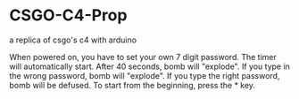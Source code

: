 # CSGO-C4-Prop
a replica of csgo's c4 with arduino

When powered on, you have to set your own 7 digit password.
The timer will automatically start.
After 40 seconds, bomb will "explode".
If you type in the wrong password, bomb will "explode".
If you type the right password, bomb will be defused.
To start from the beginning, press the * key.
